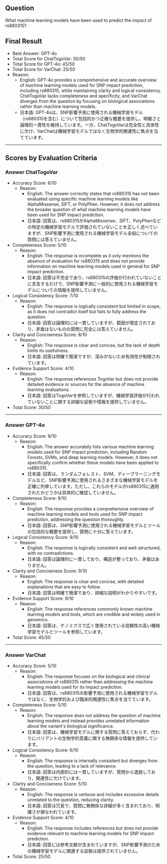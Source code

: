 ## Question

What machine learning models have been used to predict the impact of rs880315?

## Final Result

- Best Answer: GPT-4o
- Total Score for ChatTogoVar: 30/50
- Total Score for GPT-4o: 45/50
- Total Score for VarChat: 25/50
- Reason:
  - English: GPT-4o provides a comprehensive and accurate overview of machine learning models used for SNP impact prediction, including rs880315, while maintaining clarity and logical consistency. ChatTogoVar lacks completeness and specificity, and VarChat diverges from the question by focusing on biological associations rather than machine learning models.
  - 日本語: GPT-4oは、SNP影響予測に使用される機械学習モデル（rs880315を含む）について包括的かつ正確な概要を提供し、明確さと論理的一貫性を維持しています。一方、ChatTogoVarは完全性と具体性に欠け、VarChatは機械学習モデルではなく生物学的関連性に焦点を当てています。

---

## Scores by Evaluation Criteria

### Answer ChatTogoVar
- Accuracy Score: 6/10
  - Reason: 
    - English: The answer correctly states that rs880315 has not been evaluated using specific machine learning models like AlphaMissense, SIFT, or PolyPhen. However, it does not address the broader question of what machine learning models have been used for SNP impact prediction.
    - 日本語: 回答は、rs880315がAlphaMissense、SIFT、PolyPhenなどの特定の機械学習モデルで評価されていないことを正しく述べていますが、SNP影響予測に使用される機械学習モデル全般についての質問には答えていません。
- Completeness Score: 5/10
  - Reason: 
    - English: The response is incomplete as it only mentions the absence of evaluation for rs880315 and does not provide information on machine learning models used in general for SNP impact prediction.
    - 日本語: 回答は不完全であり、rs880315の評価が行われていないことに言及するだけで、SNP影響予測に一般的に使用される機械学習モデルについての情報を提供していません。
- Logical Consistency Score: 7/10
  - Reason: 
    - English: The response is logically consistent but limited in scope, as it does not contradict itself but fails to fully address the question.
    - 日本語: 回答は論理的には一貫していますが、範囲が限定されており、矛盾はないものの質問に完全には答えていません。
- Clarity and Conciseness Score: 8/10
  - Reason: 
    - English: The response is clear and concise, but the lack of depth limits its usefulness.
    - 日本語: 回答は明確で簡潔ですが、深みがないため有用性が制限されています。
- Evidence Support Score: 4/10
  - Reason: 
    - English: The response references TogoVar but does not provide detailed evidence or sources for the absence of machine learning evaluations.
    - 日本語: 回答はTogoVarを参照していますが、機械学習評価が行われていないことに関する詳細な証拠や情報を提供していません。
- Total Score: 30/50

---

### Answer GPT-4o
- Accuracy Score: 9/10
  - Reason: 
    - English: The answer accurately lists various machine learning models used for SNP impact prediction, including Random Forests, SVMs, and deep learning models. However, it does not specifically confirm whether these models have been applied to rs880315.
    - 日本語: 回答は、ランダムフォレスト、SVM、ディープラーニングモデルなど、SNP影響予測に使用されるさまざまな機械学習モデルを正確に列挙しています。ただし、これらのモデルがrs880315に適用されたかどうかは具体的に確認していません。
- Completeness Score: 9/10
  - Reason: 
    - English: The response provides a comprehensive overview of machine learning models and tools used for SNP impact prediction, addressing the question thoroughly.
    - 日本語: 回答は、SNP影響予測に使用される機械学習モデルとツールの包括的な概要を提供し、質問に十分に答えています。
- Logical Consistency Score: 9/10
  - Reason: 
    - English: The response is logically consistent and well-structured, with no contradictions.
    - 日本語: 回答は論理的に一貫しており、構造が整っており、矛盾はありません。
- Clarity and Conciseness Score: 9/10
  - Reason: 
    - English: The response is clear and concise, with detailed explanations that are easy to follow.
    - 日本語: 回答は明確で簡潔であり、詳細な説明がわかりやすいです。
- Evidence Support Score: 9/10
  - Reason: 
    - English: The response references commonly known machine learning models and tools, which are credible and widely used in genomics.
    - 日本語: 回答は、ゲノミクスで広く使用されている信頼性の高い機械学習モデルとツールを参照しています。
- Total Score: 45/50

---

### Answer VarChat
- Accuracy Score: 5/10
  - Reason: 
    - English: The response focuses on the biological and clinical associations of rs880315 rather than addressing the machine learning models used for its impact prediction.
    - 日本語: 回答は、rs880315の影響予測に使用される機械学習モデルではなく、生物学的および臨床的関連性に焦点を当てています。
- Completeness Score: 5/10
  - Reason: 
    - English: The response does not address the question of machine learning models and instead provides unrelated information about the variant's biological significance.
    - 日本語: 回答は、機械学習モデルに関する質問に答えておらず、代わりにバリアントの生物学的意義に関する無関係な情報を提供しています。
- Logical Consistency Score: 6/10
  - Reason: 
    - English: The response is internally consistent but diverges from the question, leading to a lack of relevance.
    - 日本語: 回答は内部的には一貫していますが、質問から逸脱しており、関連性に欠けています。
- Clarity and Conciseness Score: 5/10
  - Reason: 
    - English: The response is verbose and includes excessive details unrelated to the question, reducing clarity.
    - 日本語: 回答は冗長で、質問に無関係な詳細が多く含まれており、明確さが損なわれています。
- Evidence Support Score: 4/10
  - Reason: 
    - English: The response includes references but does not provide evidence relevant to machine learning models for SNP impact prediction.
    - 日本語: 回答には参考文献が含まれていますが、SNP影響予測のための機械学習モデルに関連する証拠は提供されていません。
- Total Score: 25/50